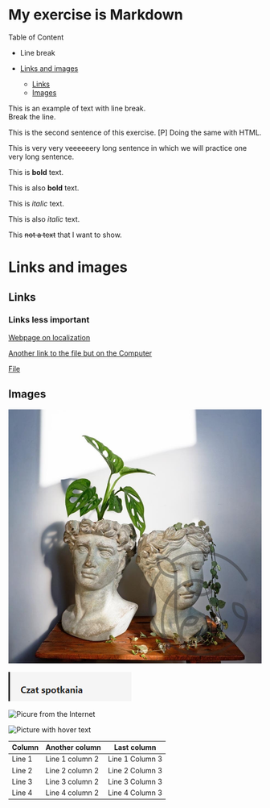 <!-- Example of title -->
My exercise is Markdown
=======================

<!-- Here comes the table of content -->
Table of Content
- Line break

- [Links and images](#links-and-images)
  - [Links](#links)
  - [Images](#images)

<!-- Example of paragraph of text with line break -->
This is an example of text with line break.   
Break the line. 

This is the second sentence of this exercise. 
[P] Doing the same with HTML.
<!-- Example of another paragraph -->
This is  very very veeeeeery long sentence in which we will practice one very long sentence.
<!-- Example of bold -->
This is **bold** text.

This is also __bold__ text.
<!-- Example of italic  -->
This is *italic* text.

This is also _italic_ text.

<!-- Example of strikethrough -->
This ~~not a text~~ that I want to show.

<!-- Example of headers -->

# Links and images

## Links

### Links less important

<!-- Example of external link -->

[Webpage on localization](https://github.com/)

<!-- Example of link to another file -->

[Another link to the file but on the Computer](Empty.md)

[File](README.md)

## Images

<!-- Example of an image -->

![This is an image](Oslonki-glowy-Nimfa-M-i-Adonis-M.jpg)

![Another picture from file](./pictures/obrazek.PNG)

![Picure from the Internet](https://picsum.photos/id/237/200/300)

<!-- Example of an image with hover text -->

![Picture with hover text](https://picsum.photos/id/237/200/ "dog")

<!-- Example of equation or inline code -->

<!-- Example of a block of code -->

<!-- Example of code highlighting -->

<!-- Example of quote -->

<!-- Example of bullet list -->

<!-- Example of numbered list -->

<!-- Example of table -->

Column | Another column | Last column
------ | --------------- | ---
Line 1 | Line 1 column 2 | Line 1 Column 3
Line 2 | Line 2 column 2 | Line 2 Column 3
Line 3 | Line 3 column 2 | Line 3 Column 3
Line 4 | Line 4 column 2 | Line 4 Column 3


<!-- Paragraph after table -->